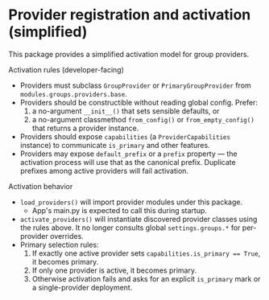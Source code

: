 Provider registration and activation (simplified)
===============================================

This package provides a simplified activation model for group providers.

Activation rules (developer-facing)

- Providers must subclass `GroupProvider` or `PrimaryGroupProvider` from
  `modules.groups.providers.base`.
- Providers should be constructible without reading global config. Prefer:
  1. a no-argument `__init__()` that sets sensible defaults, or
  2. a no-argument classmethod `from_config()` or `from_empty_config()` that
     returns a provider instance.
- Providers should expose `capabilities` (a `ProviderCapabilities` instance)
  to communicate `is_primary` and other features.
- Providers may expose `default_prefix` or a `prefix` property — the
  activation process will use that as the canonical prefix. Duplicate
  prefixes among active providers will fail activation.

Activation behavior

- `load_providers()` will import provider modules under this package.
  - App's main.py is expected to call this during startup.
- `activate_providers()` will instantiate discovered provider classes using
  the rules above. It no longer consults global `settings.groups.*` for
  per-provider overrides.
- Primary selection rules:
  1. If exactly one active provider sets `capabilities.is_primary == True`, it
     becomes primary.
  2. If only one provider is active, it becomes primary.
  3. Otherwise activation fails and asks for an explicit `is_primary` mark or
     a single-provider deployment.

